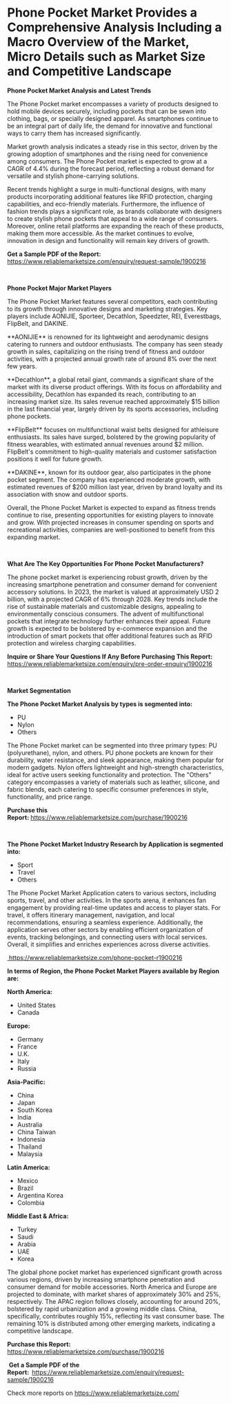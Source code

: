 <p><h1>Phone Pocket Market Provides a Comprehensive Analysis Including a Macro Overview of the Market, Micro Details such as Market Size and Competitive Landscape</h1></p><p><strong>Phone Pocket Market Analysis and Latest Trends</strong></p>
<p><p>The Phone Pocket market encompasses a variety of products designed to hold mobile devices securely, including pockets that can be sewn into clothing, bags, or specially designed apparel. As smartphones continue to be an integral part of daily life, the demand for innovative and functional ways to carry them has increased significantly. </p><p>Market growth analysis indicates a steady rise in this sector, driven by the growing adoption of smartphones and the rising need for convenience among consumers. The Phone Pocket market is expected to grow at a CAGR of 4.4% during the forecast period, reflecting a robust demand for versatile and stylish phone-carrying solutions. </p><p>Recent trends highlight a surge in multi-functional designs, with many products incorporating additional features like RFID protection, charging capabilities, and eco-friendly materials. Furthermore, the influence of fashion trends plays a significant role, as brands collaborate with designers to create stylish phone pockets that appeal to a wide range of consumers. Moreover, online retail platforms are expanding the reach of these products, making them more accessible. As the market continues to evolve, innovation in design and functionality will remain key drivers of growth.</p></p>
<p><strong>Get a Sample PDF of the Report:&nbsp;</strong> <a href="https://www.reliablemarketsize.com/enquiry/request-sample/1900216?utm_campaign=2955&utm_medium=2&utm_source=Github&utm_content=ia&utm_term=05042025&utm_id=phone-pocket">https://www.reliablemarketsize.com/enquiry/request-sample/1900216</a></p>
<p>&nbsp;</p>
<p><strong>Phone Pocket Major Market Players</strong></p>
<p><p>The Phone Pocket Market features several competitors, each contributing to its growth through innovative designs and marketing strategies. Key players include AONIJIE, Sporteer, Decathlon, Speedzter, REI, Everestbags, FlipBelt, and DAKINE.</p><p>**AONIJIE** is renowned for its lightweight and aerodynamic designs catering to runners and outdoor enthusiasts. The company has seen steady growth in sales, capitalizing on the rising trend of fitness and outdoor activities, with a projected annual growth rate of around 8% over the next few years.</p><p>**Decathlon**, a global retail giant, commands a significant share of the market with its diverse product offerings. With its focus on affordability and accessibility, Decathlon has expanded its reach, contributing to an increasing market size. Its sales revenue reached approximately $15 billion in the last financial year, largely driven by its sports accessories, including phone pockets.</p><p>**FlipBelt** focuses on multifunctional waist belts designed for athleisure enthusiasts. Its sales have surged, bolstered by the growing popularity of fitness wearables, with estimated annual revenues around $2 million. FlipBelt's commitment to high-quality materials and customer satisfaction positions it well for future growth.</p><p>**DAKINE**, known for its outdoor gear, also participates in the phone pocket segment. The company has experienced moderate growth, with estimated revenues of $200 million last year, driven by brand loyalty and its association with snow and outdoor sports.</p><p>Overall, the Phone Pocket Market is expected to expand as fitness trends continue to rise, presenting opportunities for existing players to innovate and grow. With projected increases in consumer spending on sports and recreational activities, companies are well-positioned to benefit from this expanding market.</p></p>
<p>&nbsp;</p>
<p><strong>What Are The Key Opportunities For Phone Pocket Manufacturers?</strong></p>
<p><p>The phone pocket market is experiencing robust growth, driven by the increasing smartphone penetration and consumer demand for convenient accessory solutions. In 2023, the market is valued at approximately USD 2 billion, with a projected CAGR of 6% through 2028. Key trends include the rise of sustainable materials and customizable designs, appealing to environmentally conscious consumers. The advent of multifunctional pockets that integrate technology further enhances their appeal. Future growth is expected to be bolstered by e-commerce expansion and the introduction of smart pockets that offer additional features such as RFID protection and wireless charging capabilities.</p></p>
<p><strong>Inquire or Share Your Questions If Any Before Purchasing This Report:</strong> <a href="https://www.reliablemarketsize.com/enquiry/pre-order-enquiry/1900216?utm_campaign=2955&utm_medium=2&utm_source=Github&utm_content=ia&utm_term=05042025&utm_id=phone-pocket">https://www.reliablemarketsize.com/enquiry/pre-order-enquiry/1900216</a></p>
<p>&nbsp;</p>
<p><strong>Market Segmentation</strong></p>
<p><strong>The Phone Pocket Market Analysis by types is segmented into:</strong></p>
<p><ul><li>PU</li><li>Nylon</li><li>Others</li></ul></p>
<p><p>The Phone Pocket market can be segmented into three primary types: PU (polyurethane), nylon, and others. PU phone pockets are known for their durability, water resistance, and sleek appearance, making them popular for modern gadgets. Nylon offers lightweight and high-strength characteristics, ideal for active users seeking functionality and protection. The "Others" category encompasses a variety of materials such as leather, silicone, and fabric blends, each catering to specific consumer preferences in style, functionality, and price range.</p></p>
<p><strong>Purchase this Report:&nbsp;</strong><a href="https://www.reliablemarketsize.com/purchase/1900216?utm_campaign=2955&utm_medium=2&utm_source=Github&utm_content=ia&utm_term=05042025&utm_id=phone-pocket">https://www.reliablemarketsize.com/purchase/1900216</a></p>
<p>&nbsp;</p>
<p><strong>The Phone Pocket Market Industry Research by Application is segmented into:</strong></p>
<p><ul><li>Sport</li><li>Travel</li><li>Others</li></ul></p>
<p><p>The Phone Pocket Market Application caters to various sectors, including sports, travel, and other activities. In the sports arena, it enhances fan engagement by providing real-time updates and access to player stats. For travel, it offers itinerary management, navigation, and local recommendations, ensuring a seamless experience. Additionally, the application serves other sectors by enabling efficient organization of events, tracking belongings, and connecting users with local services. Overall, it simplifies and enriches experiences across diverse activities.</p></p>
<p><a href="https://www.reliablemarketsize.com/phone-pocket-r1900216?utm_campaign=2955&utm_medium=2&utm_source=Github&utm_content=ia&utm_term=05042025&utm_id=phone-pocket">&nbsp;https://www.reliablemarketsize.com/phone-pocket-r1900216</a></p>
<p><strong>In terms of Region, the Phone Pocket Market Players available by Region are:</strong></p>
<p>
    <p> <strong> North America: </strong>
        <ul>
            <li>United States</li>
            <li>Canada</li>
        </ul>
        </p> 
    <p> <strong> Europe: </strong>
        <ul>
            <li>Germany</li>
            <li>France</li>
            <li>U.K.</li>
            <li>Italy</li>
            <li>Russia</li>
        </ul>
        </p> 
    <p> <strong> Asia-Pacific: </strong>
        <ul>
            <li>China</li>
            <li>Japan</li>
            <li>South Korea</li>
            <li>India</li>
            <li>Australia</li>
            <li>China Taiwan</li>
            <li>Indonesia</li>
            <li>Thailand</li>
            <li>Malaysia</li>
        </ul>
        </p> 
    <p> <strong> Latin America: </strong>
        <ul>
            <li>Mexico</li>
            <li>Brazil</li>
            <li>Argentina Korea</li>
            <li>Colombia</li>
        </ul>
        </p> 
    <p> <strong> Middle East & Africa: </strong>
        <ul>
            <li>Turkey</li>
            <li>Saudi</li>
            <li>Arabia</li>
            <li>UAE</li>
            <li>Korea</li>
        </ul>
    </p>
    </p>
<p><p>The global phone pocket market has experienced significant growth across various regions, driven by increasing smartphone penetration and consumer demand for mobile accessories. North America and Europe are projected to dominate, with market shares of approximately 30% and 25%, respectively. The APAC region follows closely, accounting for around 20%, bolstered by rapid urbanization and a growing middle class. China, specifically, contributes roughly 15%, reflecting its vast consumer base. The remaining 10% is distributed among other emerging markets, indicating a competitive landscape.</p></p>
<p><strong>Purchase this Report: </strong><a href="https://www.reliablemarketsize.com/purchase/1900216?utm_campaign=2955&utm_medium=2&utm_source=Github&utm_content=ia&utm_term=05042025&utm_id=phone-pocket">https://www.reliablemarketsize.com/purchase/1900216</a></p>
<p>&nbsp;<strong>Get a Sample PDF of the Report:&nbsp;&nbsp;</strong><a href="https://www.reliablemarketsize.com/enquiry/request-sample/1900216?utm_campaign=2955&utm_medium=2&utm_source=Github&utm_content=ia&utm_term=05042025&utm_id=phone-pocket">https://www.reliablemarketsize.com/enquiry/request-sample/1900216</a></p>
<p><strong></strong></p>
<p>Check more reports on <a href="https://www.reliablemarketsize.com/?utm_campaign=2955&utm_medium=2&utm_source=Github&utm_content=ia&utm_term=05042025&utm_id=phone-pocket">https://www.reliablemarketsize.com/</a></p>